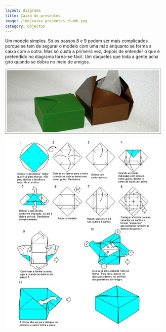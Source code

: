 ```yaml
---
layout: diagrama
title: Caixa de presentes
image: /img/caixa_presentes_thumb.jpg
category: Objectos
---
```


Um modelo simples. Só os passos 8 e 9 podem ser mais complicados porque se tem de segurar o modelo com uma mão enquanto se forma a caixa com a outra. Mas só custa a primeira vez, depois de entender o que é pretendido no diagrama torna-se fácil. Um daqueles que toda a gente acha giro quando se dobra no meio de amigos.

![Caixa de presentes](/img/caixa_presentes.jpg)

![diagrama da caixa de presentes](/img/caixa_presentes_dia.jpg)